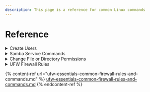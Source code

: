 ```yaml
---
description: This page is a reference for common Linux commands
---
```


# Reference

<details>

<summary>Create Users</summary>

To create a new user account, invoke the `useradd` command followed by the name of the user.

For example to create a new user named `username` you would run:

```
sudo useradd username
```



To be able to log in as the newly created user, you need to set the user password. To do that run the [`passwd`](https://linuxize.com/post/how-to-change-user-password-in-linux/) command followed by the username:

```
sudo passwd username
```



On most Linux distributions, when creating a new user account with `useradd`, the user’s home directory is not created.

Use the `-m` (`--create-home`) option to create the user home directory as `/home/username`:

```
sudo useradd -m username
```

</details>

<details>

<summary>Samba Service Commands</summary>

```
sudo service smbd status
sudo service smbd start
sudo service smbd stop
sudo service smbd restart
```

</details>

<details>

<summary>Change File or Directory Permissions</summary>

#### Owner

Change the owner of a file by using the chown command.

```
sudo chown new-owner  filename
```

* new-owner: Specifies the user name or UID of the new owner of the file or directory.&#x20;
* filename: Specifies the file or directory. &#x20;



Verify that the owner of the file has changed.

```
ls -l filename
```

#### Group

Change the group owner of a file by using the chgrp command.

```
 chgrp group filename
```

* group: Specifies the group name or GID of the new group of the file or directory.&#x20;
* filename: Specifies the file or directory.

Verify that the owner of the file has changed.

```
ls -l filename
```



</details>

<details>

<summary>UFW Firewall Rules</summary>

Probably the most obvious example of this is when you try to list all the rules. UFW has no dedicated command to list rules but uses its primary command ufw status to give you an overview of the firewall along with the list of rules. Moreover, you can’t list the rules when the firewall is inactive. The status shows the rules being enforced as of that moment. This makes it all the more difficult to edit the rules first and then enable the firewall, safely.

However, if the firewall is active and is running a few rules, you will get an output like this:

$ ufw status\
Status: active\
&#x20;\
To                         Action      From\
\--                         ------      ----\
22/tcp                     ALLOW       Anywhere\
80/tcp                     ALLOW       Anywhere\
443/tcp                    ALLOW       Anywhere\
22/tcp (v6)                ALLOW       Anywhere (v6)\
80/tcp (v6)                ALLOW       Anywhere (v6)\
443/tcp (v6)               ALLOW       Anywhere (v6)

Of course, this list is not exhaustive. There are default rules too, which are applied to packets that don’t fall under any of the specified rules in the list above. This default behaviour can be listed by adding a verbose subcommand.

$ ufw status verbose\
Status: active\
Logging: on (low)\
Default: deny (incoming), allow (outgoing), deny (routed)\
New profiles: skip\
&#x20;\
To                         Action      From\
\--                         ------      ----\
22/tcp                     ALLOW IN    Anywhere\
80/tcp                     ALLOW IN    Anywhere\
443/tcp                    ALLOW IN    Anywhere\
22/tcp (v6)                ALLOW IN    Anywhere (v6)\
80/tcp (v6)                ALLOW IN    Anywhere (v6)\
443/tcp (v6)               ALLOW IN    Anywhere (v6)

You can see the default in this case is to deny any incoming traffic (ingress), like listening for http traffic on port 8000. On the other hand, it allows outgoing traffic (egress) required, for example, to query the software repositories and update the packages as well as installing new packages.

Also the listed rules themselves are now much more explicit. Stating whether rule is for ingress (ALLOW IN or DENY IN) or egress (ALLOW OUT or DENY OUT).

## Editing the Rules

If you wish to delete the rules, you can do so by referring to rule’s corresponding number. The rules can be listed with their numbers, as shown below

$  ufw status numbered\
Status: active\
&#x20;\
To                         Action      From\
\--                         ------      ----\
\[ 1] 22/tcp                     ALLOW IN    Anywhere\
\[ 2] 80/tcp                     ALLOW IN    Anywhere\
\[ 3] 443/tcp                    ALLOW IN    Anywhere\
\[ 4] 25/tcp                     DENY IN     Anywhere\
\[ 5] 25/tcp                     DENY OUT    Anywhere\
\[ 6] 22/tcp (v6)                ALLOW IN    Anywhere (v6)\
\[ 7] 80/tcp (v6)                ALLOW IN    Anywhere (v6)\
\[ 8] 443/tcp (v6)               ALLOW IN    Anywhere (v6)\
\[ 9] 25/tcp (v6)                DENY IN     Anywhere (v6)\
\[10] 25/tcp (v6)                DENY OUT    Anywhere (v6)

You can then delete rules using the command:

$ ufw delete NUM

Where NUM is the rule numbered. For example, ufw delete 5,would remove the fifth rule blocking port 25 outgoing connections. Now the default behaviour would kick in for port 25, allowing outgoing connections on port 25. Deleting rule number 4 would do nothing since default behaviour of the firewall would still block incoming connections on port 25.

</details>

{% content-ref url="ufw-essentials-common-firewall-rules-and-commands.md" %}
[ufw-essentials-common-firewall-rules-and-commands.md](ufw-essentials-common-firewall-rules-and-commands.md)
{% endcontent-ref %}
